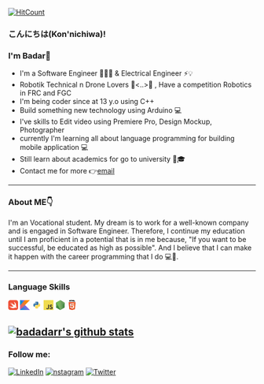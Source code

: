 [![HitCount](http://hits.dwyl.com/badadarr/badadarr/READMEmd.svg)](http://hits.dwyl.com/badadarr/badadarr/READMEmd)
### こんにちは(Kon'nichiwa)! 

### I'm Badar👋

* I'm a Software Engineer 👨🏻‍💻  & Electrical Engineer ⚡️💡
* Robotik Technical n Drone Lovers 🤖<..>🚁 , Have a competition Robotics in FRC and FGC
* I'm being coder since at 13 y.o using C++
* Build something new technology using Arduino 💻 
* I've skills to Edit video using Premiere Pro, Design Mockup, Photographer
* currently I'm learning all about language programming for building mobile application 💻
* Still learn about academics for go to university 🏫🎓
* Contact me for more 👉<a href="mailto:badar.maulana.techno@gmail.com">email</a>

------------------------------------------------------------------------------------

### About ME👇

I'm an Vocational student. My dream is to work for a well-known company and is engaged in Software Engineer. Therefore, I continue my education until I am proficient in a potential that is in me because, "If you want to be successful, be educated as high as possible". And I believe that I can make it happen with the career programming that I do 💻🚀.

------------------------------------------------------------------------------------

### Language Skills
<code><img height="20" src="https://raw.githubusercontent.com/github/explore/80688e429a7d4ef2fca1e82350fe8e3517d3494d/topics/swift/swift.png"></code>
<code><img height="20" src="https://raw.githubusercontent.com/github/explore/80688e429a7d4ef2fca1e82350fe8e3517d3494d/topics/kotlin/kotlin.png"></code>
<code><img height="20" src="https://raw.githubusercontent.com/github/explore/80688e429a7d4ef2fca1e82350fe8e3517d3494d/topics/python/python.png"></code>
<code><img height="20" src="https://raw.githubusercontent.com/github/explore/80688e429a7d4ef2fca1e82350fe8e3517d3494d/topics/javascript/javascript.png"></code>
<code><img height="20" src="https://raw.githubusercontent.com/github/explore/80688e429a7d4ef2fca1e82350fe8e3517d3494d/topics/nodejs/nodejs.png"></code>
<code><img height="20" src="https://raw.githubusercontent.com/github/explore/80688e429a7d4ef2fca1e82350fe8e3517d3494d/topics/html/html.png"></code>

[![badadarr's github stats](https://github-readme-stats.vercel.app/api?username=badadarr&show_icons=true&title_color=fff&icon_color=79ff97&text_color=9f9f9f&bg_color=151515)]()
------------------------------------------------------------------------------------

### Follow me:

<a href="https://www.linkedin.com/in/badadarrs/" target="_blank"><img src="https://img.shields.io/badge/LinkedIn-%230077B5.svg?&style=flat-square&logo=linkedin&logoColor=white" alt="LinkedIn"></a>
<a href="https://www.instagram.com/bididirr_" target="_blank"><img src="https://img.shields.io/badge/Instagram-%23E4405F.svg?&style=flat-square&logo=instagram&logoColor=white" alt="nstagram"></a>
<a href="https://www.twitter.com/bididaw" target="_blank"><img src="https://img.shields.io/badge/Twitter-%231877F2.svg?&style=flat-square&logo=twitter&logoColor=white" alt="Twitter"></a>





